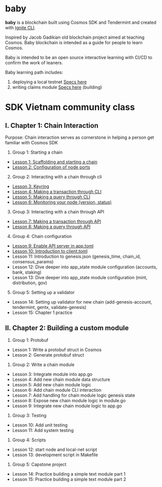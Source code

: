 # baby
**baby** is a blockchain built using Cosmos SDK and Tendermint and created with [Ignite CLI](https://ignite.com/cli).

Inspired by Jacob Gadikian old blockchain project aimed at teaching Cosmos. Baby blockchain is intended as a guide for people to learn Cosmos.

Baby is intended to be an open source interactive learning with CI/CD to confirm the work of leaners.

Baby learning path includes:
1. deploying a local testnet [Specs here](specs/testnet_spec.md)
2. writing claims module [Specs here](specs/claims_module_spec.md) (building)

# SDK Vietnam community class

## I. Chapter 1: Chain Interaction

Purpose: Chain interaction serves as cornerstone in helping a person get familiar with Cosmos SDK

1. Group 1: Starting a chain

- [Lesson 1: Scaffolding and starting a chain](docs/chapter_1/lesson_1.md)
- [Lesson 2: Configuration of node ports](docs/chapter_1/lesson_2.md)

2. Group 2: Interacting with a chain through cli

- [Lesson 3: Keyring](docs/chapter_2/lesson_3.md)
- [Lesson 4: Making a transaction through CLI](docs/chapter_2/lesson_4.md)
- [Lesson 5: Making a query through CLI](docs/chapter_2/lesson_5.md)
- [Lesson 6: Monitoring your node (version, status)](docs/chapter_2/lesson_6.md)

3. Group 3: Interacting with a chain through API

- [Lesson 7: Making a transaction through API](docs/chapter_3/lesson_7.md)
- [Lesson 8: Making a query through API](docs/chapter_3/lesson_8.md)

4. Group 4: Chain configuration

- [Lesson 9: Enable API server in app.toml](docs/chapter_4/lesson_9.md)
- [Lesson 10: Introduction to client.toml](docs/chapter_4/lesson_10.md)
- Lesson 11: Introduction to genesis.json (genesis_time, chain_id, consensus_params)
- Lesson 12: Dive deeper into app_state module configuration (accounts, bank, staking)
- Lesson 13: Dive deeper into app_state module configuration (mint, distribution, gov)

5. Group 5: Setting up a validator

- Lesson 14: Setting up validator for new chain (add-genesis-account, tendermint, gentx, validate-genesis)
- Lesson 15: Chapter 1 practice

## II. Chapter 2: Building a custom module

1. Group 1: Protobuf
- Lesson 1: Write a protobuf struct in Cosmos
- Lesson 2: Generate protobuf struct
1. Group 2: Write a chain module
- Lesson 3: Integrate module into app.go
- Lesson 4: Add new chain module data structure
- Lesson 5: Add new chain module logic
- Lesson 6: Add chain module CLI interaction
- Lesson 7: Add handling for chain module logic genesis state
- Lesson 8: Expose new chain module logic in module.go
- Lesson 9: Integrate new chain module logic to app.go
1. Group 3: Testing
- Lesson 10: Add unit testing
- Lesson 11: Add system testing
1. Group 4: Scripts
- Lesson 12: start node and local-net script
- Lesson 13: development script in Makefile
1. Group 5: Capstone project
- Lesson 14: Practice building a simple text module part 1
- Lesson 15: Practice building a simple text module part 2